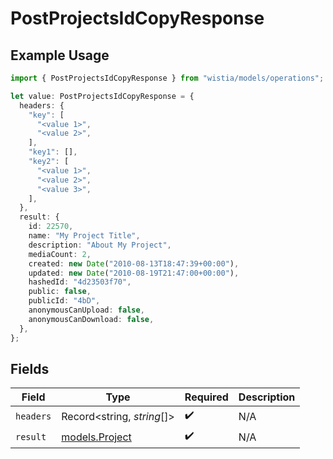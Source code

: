 # PostProjectsIdCopyResponse

## Example Usage

```typescript
import { PostProjectsIdCopyResponse } from "wistia/models/operations";

let value: PostProjectsIdCopyResponse = {
  headers: {
    "key": [
      "<value 1>",
      "<value 2>",
    ],
    "key1": [],
    "key2": [
      "<value 1>",
      "<value 2>",
      "<value 3>",
    ],
  },
  result: {
    id: 22570,
    name: "My Project Title",
    description: "About My Project",
    mediaCount: 2,
    created: new Date("2010-08-13T18:47:39+00:00"),
    updated: new Date("2010-08-19T21:47:00+00:00"),
    hashedId: "4d23503f70",
    public: false,
    publicId: "4bD",
    anonymousCanUpload: false,
    anonymousCanDownload: false,
  },
};
```

## Fields

| Field                                     | Type                                      | Required                                  | Description                               |
| ----------------------------------------- | ----------------------------------------- | ----------------------------------------- | ----------------------------------------- |
| `headers`                                 | Record<string, *string*[]>                | :heavy_check_mark:                        | N/A                                       |
| `result`                                  | [models.Project](../../models/project.md) | :heavy_check_mark:                        | N/A                                       |